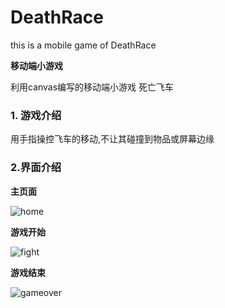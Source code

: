 # DeathRace
this is a mobile game of DeathRace



**移动端小游戏**

利用canvas编写的移动端小游戏 死亡飞车



### 1. 游戏介绍

用手指操控飞车的移动,不让其碰撞到物品或屏幕边缘



### 2.界面介绍



**主页面**

![home](E:\DeathRace\img\readme\home.png)



**游戏开始**

![fight](E:\DeathRace\img\readme\fight.png)



**游戏结束**

![gameover](E:\DeathRace\img\readme\gameover.png)